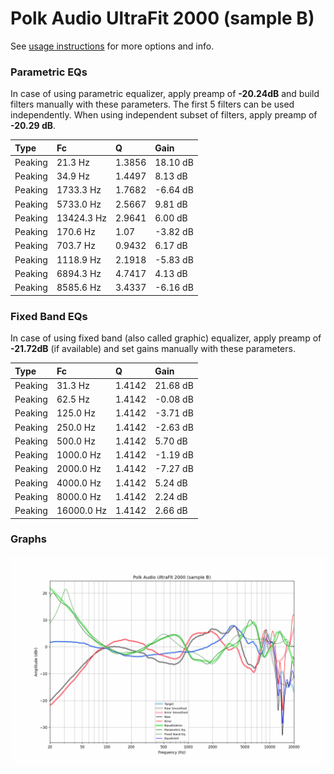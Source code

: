 # Polk Audio UltraFit 2000 (sample B)
See [usage instructions](https://github.com/jaakkopasanen/AutoEq#usage) for more options and info.

### Parametric EQs
In case of using parametric equalizer, apply preamp of **-20.24dB** and build filters manually
with these parameters. The first 5 filters can be used independently.
When using independent subset of filters, apply preamp of **-20.29 dB**.

| Type    | Fc         |      Q | Gain     |
|:--------|:-----------|:-------|:---------|
| Peaking | 21.3 Hz    | 1.3856 | 18.10 dB |
| Peaking | 34.9 Hz    | 1.4497 | 8.13 dB  |
| Peaking | 1733.3 Hz  | 1.7682 | -6.64 dB |
| Peaking | 5733.0 Hz  | 2.5667 | 9.81 dB  |
| Peaking | 13424.3 Hz | 2.9641 | 6.00 dB  |
| Peaking | 170.6 Hz   | 1.07   | -3.82 dB |
| Peaking | 703.7 Hz   | 0.9432 | 6.17 dB  |
| Peaking | 1118.9 Hz  | 2.1918 | -5.83 dB |
| Peaking | 6894.3 Hz  | 4.7417 | 4.13 dB  |
| Peaking | 8585.6 Hz  | 3.4337 | -6.16 dB |

### Fixed Band EQs
In case of using fixed band (also called graphic) equalizer, apply preamp of **-21.72dB**
(if available) and set gains manually with these parameters.

| Type    | Fc         |      Q | Gain     |
|:--------|:-----------|:-------|:---------|
| Peaking | 31.3 Hz    | 1.4142 | 21.68 dB |
| Peaking | 62.5 Hz    | 1.4142 | -0.08 dB |
| Peaking | 125.0 Hz   | 1.4142 | -3.71 dB |
| Peaking | 250.0 Hz   | 1.4142 | -2.63 dB |
| Peaking | 500.0 Hz   | 1.4142 | 5.70 dB  |
| Peaking | 1000.0 Hz  | 1.4142 | -1.19 dB |
| Peaking | 2000.0 Hz  | 1.4142 | -7.27 dB |
| Peaking | 4000.0 Hz  | 1.4142 | 5.24 dB  |
| Peaking | 8000.0 Hz  | 1.4142 | 2.24 dB  |
| Peaking | 16000.0 Hz | 1.4142 | 2.66 dB  |

### Graphs
![](./Polk%20Audio%20UltraFit%202000%20(sample%20B).png)